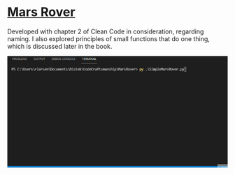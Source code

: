 # [Mars Rover](https://katalyst.codurance.com/simple-mars-rover)
Developed with chapter 2 of Clean Code in consideration, regarding naming. I also explored principles of small functions that do one thing, which is discussed later in the book.

![Simple Mars Rover](SimpleMarsRover.gif)